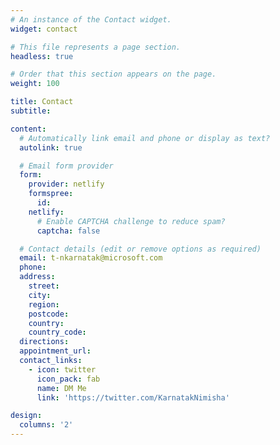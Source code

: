 ```yaml
---
# An instance of the Contact widget.
widget: contact

# This file represents a page section.
headless: true

# Order that this section appears on the page.
weight: 100

title: Contact
subtitle:

content:
  # Automatically link email and phone or display as text?
  autolink: true

  # Email form provider
  form:
    provider: netlify
    formspree:
      id:
    netlify:
      # Enable CAPTCHA challenge to reduce spam?
      captcha: false

  # Contact details (edit or remove options as required)
  email: t-nkarnatak@microsoft.com
  phone: 
  address:
    street: 
    city: 
    region: 
    postcode:
    country:
    country_code:
  directions:
  appointment_url: 
  contact_links:
    - icon: twitter
      icon_pack: fab
      name: DM Me
      link: 'https://twitter.com/KarnatakNimisha'

design:
  columns: '2'
---
```

